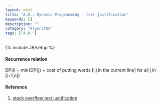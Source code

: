 ```yaml
---
layout: post
title: "A.D.: Dynamic Programming - text justification"
keywords: []
description: ""
category: "Algorithm"
tags: ["A.D."]
---
```

{% include JB/setup %}


#### Recurrence relation
DP(i) = min{DP{j} + cost of putting words [i:j in the current line] for all j in [i+1,n]}




#### Reference
1. [stack overflow text justification](https://stackoverflow.com/questions/51019748/text-justification-algorithm)
